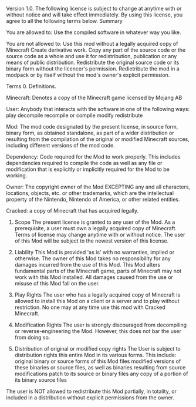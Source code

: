 

Version 1.0. The following license is subject to change at anytime with or without notice and will take effect immediately. By using this license, you agree to all the following terms below.
Summary

You are allowed to:
    Use the compiled software in whatever way you like.

You are not allowed to:
    Use this mod without a legally acquired copy of Minecraft
    Create derivative work.
    Copy any part of the source code or the source code as a whole and use it for redistribution, publication or any means of public distribution.
    Redistribute the original source code or its binary form without the licencer's permission.
    Redietribute the mod in a modpack or by itself without the mod's owner's explicit permission.

Terms
0. Definitions.

Minecraft: Denotes a copy of the Minecraft game licensed by Mojang AB

User: Anybody that interacts with the software in one of the following ways:
    play
    decompile
    recompile or compile
    modify
    redistribute

Mod: The mod code designated by the present license, in source form, binary form, as obtained standalone, as part of a wider distribution or resulting from the compilation of the original or modified Minecraft sources, including different versions of the mod code.

Dependency: Code required for the Mod to work properly. This includes dependencies required to compile the code as well as any file or modification that is explicitly or implicitly required for the Mod to be working.

Owner: The copyright owner of the Mod EXCEPTING any and all characters, locations, objects, etc. or other trademarks, which are the intellectual property of the Nintendo, Nintendo of America, or other related entities.

Cracked: a copy of Minecraft that has acquired legally. 

1. Scope
The present license is granted to any user of the Mod. As a prerequisite, a user must own a legally acquired copy of Minecraft. Terms of license may change anytime with or without notice. The user of this Mod will be subject to the newest version of this license.

2. Liability
This Mod is provided 'as is' with no warranties, implied or otherwise. The owner of this Mod takes no responsibility for any damages incurred from the use of this Mod. This Mod alters fundamental parts of the Minecraft game, parts of Minecraft may not work with this Mod installed. All damages caused from the use or misuse of this Mod fall on the user.

3. Play Rights
The user who has a legally acquired copy of Minecraft is allowed to install this Mod on a client or a server and to play without restriction. No one may at any time use this mod with Cracked Minecraft.

4. Modification Rights
The user is strongly discouraged from decompiling or reverse-engineering the Mod. However, this does not bar the user from doing so.

5. Distribution of original or modified copy rights
The User is subject to distribution rights this entire Mod in its various forms. This include:
    original binary or source forms of this Mod files
    modified versions of these binaries or source files, as well as binaries
    resulting from source modifications
    patch to its source or binary files
    any copy of a portion of its binary source files
    
The user is NOT allowed to redistribute this Mod partially, in totality, or included in a distribution without explicit permissions from the owner.
